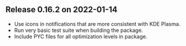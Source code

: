 ## Release 0.16.2 on 2022-01-14

- Use icons in notifications that are more consistent with KDE Plasma.
- Run very basic test suite when building the package.
- Include PYC files for all optimization levels in package.
